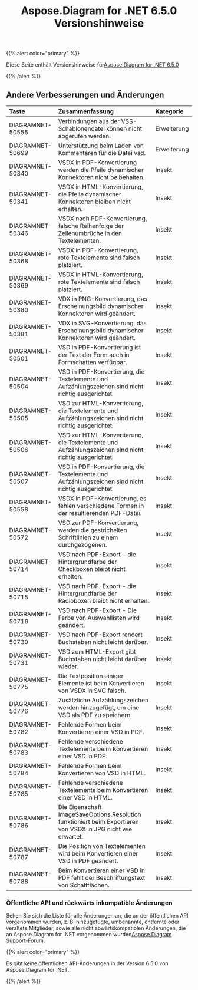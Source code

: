 ﻿---
title: Aspose.Diagram for .NET 6.5.0 Versionshinweise
type: docs
weight: 70
url: /de/net/aspose-diagram-for-net-6-5-0-release-notes/
---
{{% alert color="primary" %}} 

 Diese Seite enthält Versionshinweise für[Aspose.Diagram for .NET 6.5.0](https://www.nuget.org/packages/Aspose.Diagram/6.5.0)

{{% /alert %}} 
## **Andere Verbesserungen und Änderungen**

|**Taste**|**Zusammenfassung**|**Kategorie**|
|:- |:- |:- |
|DIAGRAMNET-50555|Verbindungen aus der VSS-Schablonendatei können nicht abgerufen werden.|Erweiterung|
|DIAGRAMNET-50699|Unterstützung beim Laden von Kommentaren für die Datei vsd.|Erweiterung|
|DIAGRAMNET-50340|VSDX in PDF-Konvertierung werden die Pfeile dynamischer Konnektoren nicht beibehalten.|Insekt|
|DIAGRAMNET-50341|VSDX in HTML-Konvertierung, die Pfeile dynamischer Konnektoren bleiben nicht erhalten.|Insekt|
|DIAGRAMNET-50346|VSDX nach PDF-Konvertierung, falsche Reihenfolge der Zeilenumbrüche in den Textelementen.|Insekt|
|DIAGRAMNET-50368|VSDX in PDF-Konvertierung, rote Textelemente sind falsch platziert.|Insekt|
|DIAGRAMNET-50369|VSDX in HTML-Konvertierung, rote Textelemente sind falsch platziert.|Insekt|
|DIAGRAMNET-50380|VDX in PNG-Konvertierung, das Erscheinungsbild dynamischer Konnektoren wird geändert.|Insekt|
|DIAGRAMNET-50381|VDX in SVG-Konvertierung, das Erscheinungsbild dynamischer Konnektoren wird geändert.|Insekt|
|DIAGRAMNET-50501|VSD in PDF-Konvertierung ist der Text der Form auch in Formschatten verfügbar.|Insekt|
|DIAGRAMNET-50504|VSD in PDF-Konvertierung, die Textelemente und Aufzählungszeichen sind nicht richtig ausgerichtet.|Insekt|
|DIAGRAMNET-50505|VSD zur HTML-Konvertierung, die Textelemente und Aufzählungszeichen sind nicht richtig ausgerichtet.|Insekt|
|DIAGRAMNET-50506|VSD zur HTML-Konvertierung, die Textelemente und Aufzählungszeichen sind nicht richtig ausgerichtet.|Insekt|
|DIAGRAMNET-50507|VSD in PDF-Konvertierung, die Textelemente und Aufzählungszeichen sind nicht richtig ausgerichtet.|Insekt|
|DIAGRAMNET-50558|VSDX in PDF-Konvertierung, es fehlen verschiedene Formen in der resultierenden PDF-Datei.|Insekt|
|DIAGRAMNET-50572|VSD zur PDF-Konvertierung, werden die gestrichelten Schriftlinien zu einem durchgezogenen.|Insekt|
|DIAGRAMNET-50714|VSD nach PDF-Export - die Hintergrundfarbe der Checkboxen bleibt nicht erhalten.|Insekt|
|DIAGRAMNET-50715|VSD nach PDF-Export - die Hintergrundfarbe der Radioboxen bleibt nicht erhalten.|Insekt|
|DIAGRAMNET-50716|VSD nach PDF-Export - Die Farbe von Auswahllisten wird geändert.|Insekt|
|DIAGRAMNET-50730|VSD nach PDF-Export rendert Buchstaben nicht leicht darüber.|Insekt|
|DIAGRAMNET-50731|VSD zum HTML-Export gibt Buchstaben nicht leicht darüber wieder.|Insekt|
|DIAGRAMNET-50775|Die Textposition einiger Elemente ist beim Konvertieren von VSDX in SVG falsch.|Insekt|
|DIAGRAMNET-50776|Zusätzliche Aufzählungszeichen werden hinzugefügt, um eine VSD als PDF zu speichern.|Insekt|
|DIAGRAMNET-50782|Fehlende Formen beim Konvertieren einer VSD in PDF.|Insekt|
|DIAGRAMNET-50783|Fehlende verschiedene Textelemente beim Konvertieren einer VSD in PDF.|Insekt|
|DIAGRAMNET-50784|Fehlende Formen beim Konvertieren von VSD in HTML.|Insekt|
|DIAGRAMNET-50785|Fehlende verschiedene Textelemente beim Konvertieren einer VSD in HTML.|Insekt|
|DIAGRAMNET-50786|Die Eigenschaft ImageSaveOptions.Resolution funktioniert beim Exportieren von VSDX in JPG nicht wie erwartet.|Insekt|
|DIAGRAMNET-50787|Die Position von Textelementen wird beim Konvertieren einer VSD in PDF geändert.|Insekt|
|DIAGRAMNET-50788|Beim Konvertieren einer VSD in PDF fehlt der Beschriftungstext von Schaltflächen.|Insekt|
### **Öffentliche API und rückwärts inkompatible Änderungen**
Sehen Sie sich die Liste für alle Änderungen an, die an der öffentlichen API vorgenommen wurden, z. B. hinzugefügte, umbenannte, entfernte oder veraltete Mitglieder, sowie alle nicht abwärtskompatiblen Änderungen, die an Aspose.Diagram for .NET vorgenommen wurden[Aspose.Diagram Support-Forum](https://forum.aspose.com/c/diagram/17).

{{% alert color="primary" %}} 

Es gibt keine öffentlichen API-Änderungen in der Version 6.5.0 von Aspose.Diagram for .NET.

{{% /alert %}}
